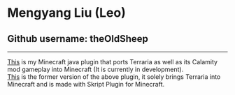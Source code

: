 # Mengyang Liu (Leo)
## Github username: theOldSheep

----------

[This](https://github.com/theOldSheep/TerrariaRPGCalamity)
 is my Minecraft java plugin that ports Terraria as well as its Calamity mod gameplay into Minecraft (It is currently in development).      
[This](https://github.com/theOldSheep/TerrariaRPG)
 is the former version of the above plugin, it solely brings Terraria into Minecraft and is made with Skript Plugin for Minecraft.    
